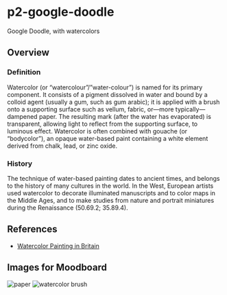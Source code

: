 # p2-google-doodle
Google Doodle, with watercolors

## Overview
### Definition
Watercolor (or “watercolour”/”water-colour”) is named for its primary component. It consists of a pigment dissolved in water and bound by a colloid agent (usually a gum, such as gum arabic); it is applied with a brush onto a supporting surface such as vellum, fabric, or—more typically—dampened paper. The resulting mark (after the water has evaporated) is transparent, allowing light to reflect from the supporting surface, to luminous effect. Watercolor is often combined with gouache (or “bodycolor”), an opaque water-based paint containing a white element derived from chalk, lead, or zinc oxide.

### History
The technique of water-based painting dates to ancient times, and belongs to the history of many cultures in the world. In the West, European artists used watercolor to decorate illuminated manuscripts and to color maps in the Middle Ages, and to make studies from nature and portrait miniatures during the Renaissance (50.69.2; 35.89.4).

## References

* [Watercolor Painting in Britain](http://www.metmuseum.org/toah/hd/bwtr/hd_bwtr.htm)

## Images for Moodboard

![paper](http://www.publicdomainpictures.net/pictures/80000/velka/watercolor-paper.jpg)
![watercolor brush](http://www.jerrysartarama.com/media/catalog/product/0/0/0060112000000-st-01-harmony-brushes.jpg)
